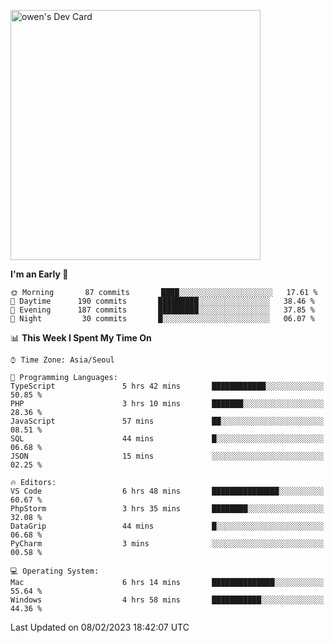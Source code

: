 <a href="https://app.daily.dev/owen_9066"><img src="https://api.daily.dev/devcards/51e5c69f10114f2abe0ae390c27b0828.png?r=hyb" width="400" alt="owen's Dev Card"/></a>

 
 <!--START_SECTION:waka-->
**I'm an Early 🐤** 

```text
🌞 Morning       87 commits       ████░░░░░░░░░░░░░░░░░░░░░   17.61 % 
🌆 Daytime      190 commits       █████████░░░░░░░░░░░░░░░░   38.46 % 
🌃 Evening      187 commits       █████████░░░░░░░░░░░░░░░░   37.85 % 
🌙 Night         30 commits       █░░░░░░░░░░░░░░░░░░░░░░░░   06.07 % 

```


📊 **This Week I Spent My Time On** 

```text
⌚︎ Time Zone: Asia/Seoul

💬 Programming Languages: 
TypeScript               5 hrs 42 mins       ████████████░░░░░░░░░░░░░   50.85 % 
PHP                      3 hrs 10 mins       ███████░░░░░░░░░░░░░░░░░░   28.36 % 
JavaScript               57 mins             ██░░░░░░░░░░░░░░░░░░░░░░░   08.51 % 
SQL                      44 mins             █░░░░░░░░░░░░░░░░░░░░░░░░   06.68 % 
JSON                     15 mins             ░░░░░░░░░░░░░░░░░░░░░░░░░   02.25 % 

🔥 Editors: 
VS Code                  6 hrs 48 mins       ███████████████░░░░░░░░░░   60.67 % 
PhpStorm                 3 hrs 35 mins       ████████░░░░░░░░░░░░░░░░░   32.08 % 
DataGrip                 44 mins             █░░░░░░░░░░░░░░░░░░░░░░░░   06.68 % 
PyCharm                  3 mins              ░░░░░░░░░░░░░░░░░░░░░░░░░   00.58 % 

💻 Operating System: 
Mac                      6 hrs 14 mins       ██████████████░░░░░░░░░░░   55.64 % 
Windows                  4 hrs 58 mins       ███████████░░░░░░░░░░░░░░   44.36 % 

```


 Last Updated on 08/02/2023 18:42:07 UTC
<!--END_SECTION:waka-->
